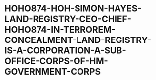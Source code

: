 # HOHO874-HOH-SIMON-HAYES-LAND-REGISTRY-CEO-CHIEF-HOHO874-IN-TERROREM-CONCEALMENT-LAND-REGISTRY-IS-A-CORPORATION-A-SUB-OFFICE-CORPS-OF-HM-GOVERNMENT-CORPS
